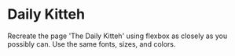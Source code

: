 # Daily Kitteh

Recreate the page 'The Daily Kitteh' using flexbox as closely as you possibly can. Use the same fonts, sizes, and colors.
